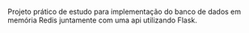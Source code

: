 Projeto prático de estudo para implementação do banco de dados em memória Redis juntamente com uma api utilizando Flask.
